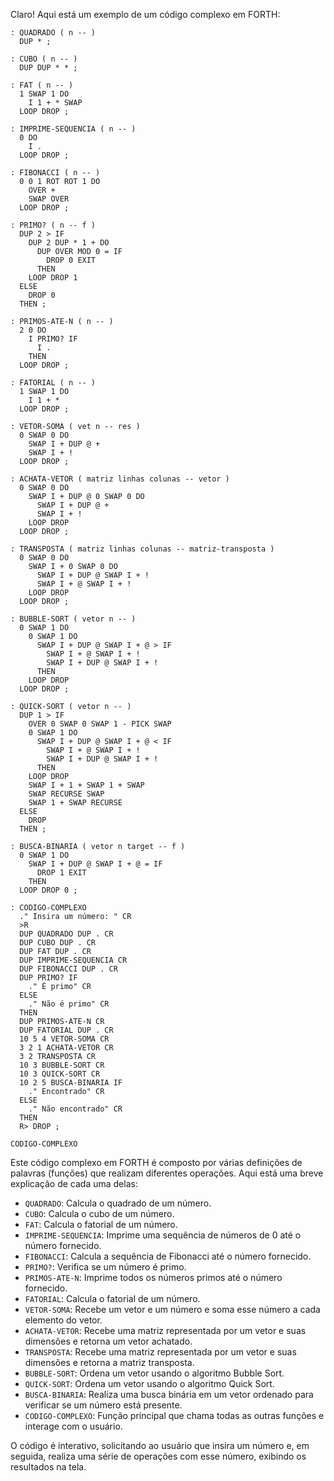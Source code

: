 Claro! Aqui está um exemplo de um código complexo em FORTH:

```
: QUADRADO ( n -- )
  DUP * ;

: CUBO ( n -- )
  DUP DUP * * ;

: FAT ( n -- )
  1 SWAP 1 DO 
    I 1 + * SWAP
  LOOP DROP ;

: IMPRIME-SEQUENCIA ( n -- )
  0 DO
    I .
  LOOP DROP ;

: FIBONACCI ( n -- )
  0 0 1 ROT ROT 1 DO
    OVER +
    SWAP OVER
  LOOP DROP ;

: PRIMO? ( n -- f )
  DUP 2 > IF
    DUP 2 DUP * 1 + DO
      DUP OVER MOD 0 = IF
        DROP 0 EXIT
      THEN
    LOOP DROP 1
  ELSE
    DROP 0
  THEN ;

: PRIMOS-ATE-N ( n -- )
  2 0 DO
    I PRIMO? IF
      I .
    THEN
  LOOP DROP ;

: FATORIAL ( n -- )
  1 SWAP 1 DO
    I 1 + *
  LOOP DROP ;

: VETOR-SOMA ( vet n -- res )
  0 SWAP 0 DO
    SWAP I + DUP @ +
    SWAP I + !
  LOOP DROP ;

: ACHATA-VETOR ( matriz linhas colunas -- vetor )
  0 SWAP 0 DO
    SWAP I + DUP @ 0 SWAP 0 DO
      SWAP I + DUP @ +
      SWAP I + !
    LOOP DROP
  LOOP DROP ;

: TRANSPOSTA ( matriz linhas colunas -- matriz-transposta )
  0 SWAP 0 DO
    SWAP I + 0 SWAP 0 DO
      SWAP I + DUP @ SWAP I + !
      SWAP I + @ SWAP I + !
    LOOP DROP
  LOOP DROP ;

: BUBBLE-SORT ( vetor n -- )
  0 SWAP 1 DO
    0 SWAP 1 DO
      SWAP I + DUP @ SWAP I + @ > IF
        SWAP I + @ SWAP I + !
        SWAP I + DUP @ SWAP I + !
      THEN
    LOOP DROP
  LOOP DROP ;

: QUICK-SORT ( vetor n -- )
  DUP 1 > IF
    OVER 0 SWAP 0 SWAP 1 - PICK SWAP
    0 SWAP 1 DO
      SWAP I + DUP @ SWAP I + @ < IF
        SWAP I + @ SWAP I + !
        SWAP I + DUP @ SWAP I + !
      THEN
    LOOP DROP
    SWAP I + 1 + SWAP 1 + SWAP
    SWAP RECURSE SWAP
    SWAP 1 + SWAP RECURSE
  ELSE
    DROP
  THEN ;

: BUSCA-BINARIA ( vetor n target -- f )
  0 SWAP 1 DO
    SWAP I + DUP @ SWAP I + @ = IF
      DROP 1 EXIT
    THEN
  LOOP DROP 0 ;

: CODIGO-COMPLEXO
  ." Insira um número: " CR
  >R
  DUP QUADRADO DUP . CR
  DUP CUBO DUP . CR
  DUP FAT DUP . CR
  DUP IMPRIME-SEQUENCIA CR
  DUP FIBONACCI DUP . CR
  DUP PRIMO? IF
    ." É primo" CR
  ELSE
    ." Não é primo" CR
  THEN
  DUP PRIMOS-ATE-N CR
  DUP FATORIAL DUP . CR
  10 5 4 VETOR-SOMA CR
  3 2 1 ACHATA-VETOR CR
  3 2 TRANSPOSTA CR
  10 3 BUBBLE-SORT CR
  10 3 QUICK-SORT CR
  10 2 5 BUSCA-BINARIA IF
    ." Encontrado" CR
  ELSE
    ." Não encontrado" CR
  THEN
  R> DROP ;

CODIGO-COMPLEXO
```

Este código complexo em FORTH é composto por várias definições de palavras (funções) que realizam diferentes operações. Aqui está uma breve explicação de cada uma delas:

- `QUADRADO`: Calcula o quadrado de um número.
- `CUBO`: Calcula o cubo de um número.
- `FAT`: Calcula o fatorial de um número.
- `IMPRIME-SEQUENCIA`: Imprime uma sequência de números de 0 até o número fornecido.
- `FIBONACCI`: Calcula a sequência de Fibonacci até o número fornecido.
- `PRIMO?`: Verifica se um número é primo.
- `PRIMOS-ATE-N`: Imprime todos os números primos até o número fornecido.
- `FATORIAL`: Calcula o fatorial de um número.
- `VETOR-SOMA`: Recebe um vetor e um número e soma esse número a cada elemento do vetor.
- `ACHATA-VETOR`: Recebe uma matriz representada por um vetor e suas dimensões e retorna um vetor achatado.
- `TRANSPOSTA`: Recebe uma matriz representada por um vetor e suas dimensões e retorna a matriz transposta.
- `BUBBLE-SORT`: Ordena um vetor usando o algoritmo Bubble Sort.
- `QUICK-SORT`: Ordena um vetor usando o algoritmo Quick Sort.
- `BUSCA-BINARIA`: Realiza uma busca binária em um vetor ordenado para verificar se um número está presente.
- `CODIGO-COMPLEXO`: Função principal que chama todas as outras funções e interage com o usuário.

O código é interativo, solicitando ao usuário que insira um número e, em seguida, realiza uma série de operações com esse número, exibindo os resultados na tela.